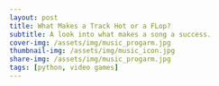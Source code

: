 ```yaml
---
layout: post
title: What Makes a Track Hot or a FLop?
subtitle: A look into what makes a song a success.
cover-img: /assets/img/music_progarm.jpg
thumbnail-img: /assets/img/music_icon.jpg
share-img: /assets/img/music_progarm.jpg
tags: [python, video games]
---
```


